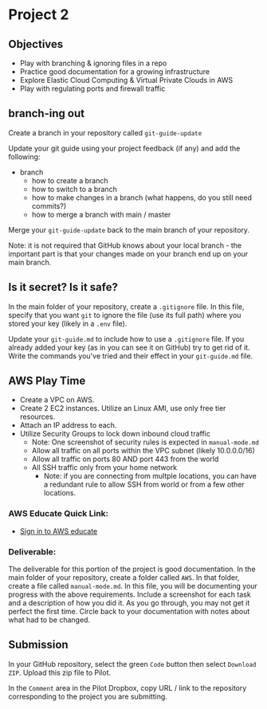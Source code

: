 # Project 2

## Objectives

- Play with branching & ignoring files in a repo
- Practice good documentation for a growing infrastructure
- Explore Elastic Cloud Computing & Virtual Private Clouds in AWS
- Play with regulating ports and firewall traffic


## branch-ing out

Create a branch in your repository called `git-guide-update`

Update your git guide using your project feedback (if any) and add the following:

- branch
  - how to create a branch
  - how to switch to a branch
  - how to make changes in a branch (what happens, do you still need commits?)
  - how to merge a branch with main / master

Merge your `git-guide-update` back to the main branch of your repository.

Note: it is not required that GitHub knows about your local branch - the important part is that your changes made on your branch end up on your main branch.

## Is it secret? Is it safe?

In the main folder of your repository, create a `.gitignore` file.  In this file, specify that you want `git` to ignore the file (use its full path) where you stored your key (likely in a `.env` file).

Update your `git-guide.md` to include how to use a `.gitignore` file.  If you already added your key (as in you can see it on GitHub) try to get rid of it.  Write the commands you've tried and their effect in your `git-guide.md` file.

## AWS Play Time

- Create a VPC on AWS.
- Create 2 EC2 instances.  Utilize an Linux AMI, use only free tier resources.
- Attach an IP address to each.
- Utilize Security Groups to lock down inbound cloud traffic
    - Note: One screenshot of security rules is expected in `manual-mode.md`
    - Allow all traffic on all ports within the VPC subnet (likely 10.0.0.0/16)
    - Allow all traffic on ports 80 AND port 443 from the world
    - All SSH traffic only from your home network
      - Note: if you are connecting from multple locations, you can have a redundant rule to allow SSH from world or from a few other locations.

### AWS Educate Quick Link:

- [Sign in to AWS educate](https://www.awseducate.com/signin/SiteLogin)

### Deliverable:

The deliverable for this portion of the project is good documentation.  In the main folder of your repository, create a folder called `AWS`.  In that folder, create a file called `manual-mode.md`.  In this file, you will be documenting your progress with the above requirements.  Include a screenshot for each task and a description of how you did it.  As you go through, you may not get it perfect the first time.  Circle back to your documentation with notes about what had to be changed.

## Submission

In your GitHub repository, select the green `Code` button then select `Download ZIP`. Upload this zip file to Pilot.

In the `Comment` area in the Pilot Dropbox, copy URL / link to the repository corresponding to the project you are submitting.